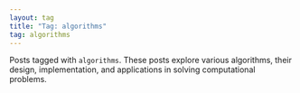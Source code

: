 ```yaml
---
layout: tag
title: "Tag: algorithms"
tag: algorithms
---
```


Posts tagged with `algorithms`. These posts explore various algorithms, their design, implementation, and applications in solving computational problems. 